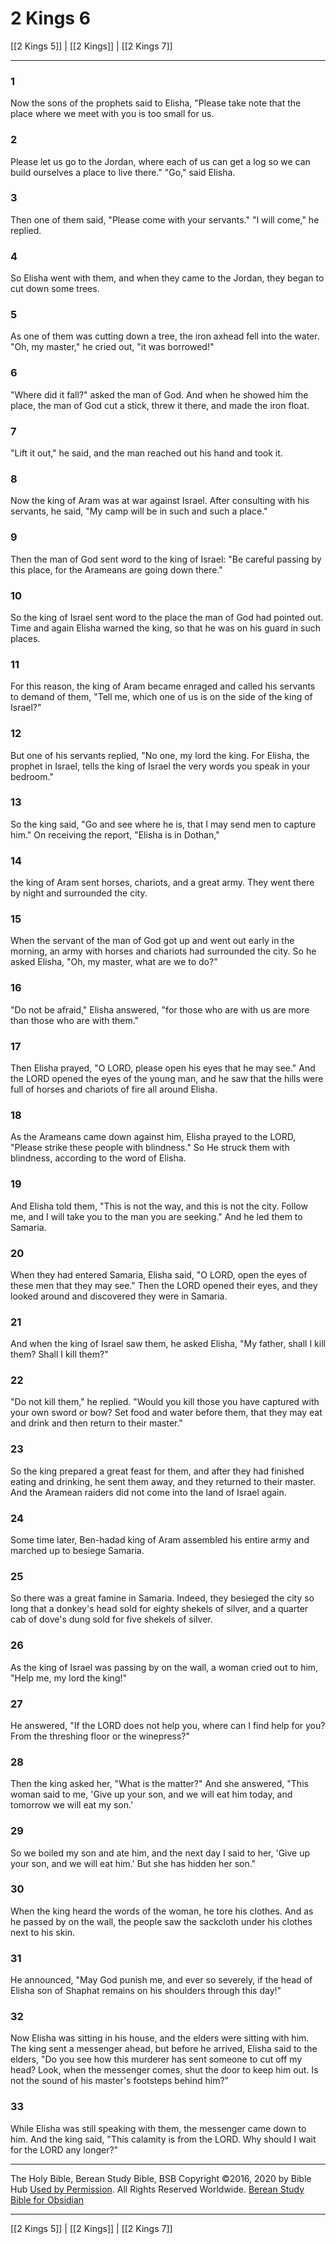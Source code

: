 # 2 Kings 6

[[2 Kings 5]] | [[2 Kings]] | [[2 Kings 7]]

---

### 1
Now the sons of the prophets said to Elisha, "Please take note that the place where we meet with you is too small for us.

### 2
Please let us go to the Jordan, where each of us can get a log so we can build ourselves a place to live there." "Go," said Elisha.

### 3
Then one of them said, "Please come with your servants." "I will come," he replied.

### 4
So Elisha went with them, and when they came to the Jordan, they began to cut down some trees.

### 5
As one of them was cutting down a tree, the iron axhead fell into the water. "Oh, my master," he cried out, "it was borrowed!"

### 6
"Where did it fall?" asked the man of God. And when he showed him the place, the man of God cut a stick, threw it there, and made the iron float.

### 7
"Lift it out," he said, and the man reached out his hand and took it.

### 8
Now the king of Aram was at war against Israel. After consulting with his servants, he said, "My camp will be in such and such a place."

### 9
Then the man of God sent word to the king of Israel: "Be careful passing by this place, for the Arameans are going down there."

### 10
So the king of Israel sent word to the place the man of God had pointed out. Time and again Elisha warned the king, so that he was on his guard in such places.

### 11
For this reason, the king of Aram became enraged and called his servants to demand of them, "Tell me, which one of us is on the side of the king of Israel?"

### 12
But one of his servants replied, "No one, my lord the king. For Elisha, the prophet in Israel, tells the king of Israel the very words you speak in your bedroom."

### 13
So the king said, "Go and see where he is, that I may send men to capture him." On receiving the report, "Elisha is in Dothan,"

### 14
the king of Aram sent horses, chariots, and a great army. They went there by night and surrounded the city.

### 15
When the servant of the man of God got up and went out early in the morning, an army with horses and chariots had surrounded the city. So he asked Elisha, "Oh, my master, what are we to do?"

### 16
"Do not be afraid," Elisha answered, "for those who are with us are more than those who are with them."

### 17
Then Elisha prayed, "O LORD, please open his eyes that he may see." And the LORD opened the eyes of the young man, and he saw that the hills were full of horses and chariots of fire all around Elisha.

### 18
As the Arameans came down against him, Elisha prayed to the LORD, "Please strike these people with blindness." So He struck them with blindness, according to the word of Elisha.

### 19
And Elisha told them, "This is not the way, and this is not the city. Follow me, and I will take you to the man you are seeking." And he led them to Samaria.

### 20
When they had entered Samaria, Elisha said, "O LORD, open the eyes of these men that they may see." Then the LORD opened their eyes, and they looked around and discovered they were in Samaria.

### 21
And when the king of Israel saw them, he asked Elisha, "My father, shall I kill them? Shall I kill them?"

### 22
"Do not kill them," he replied. "Would you kill those you have captured with your own sword or bow? Set food and water before them, that they may eat and drink and then return to their master."

### 23
So the king prepared a great feast for them, and after they had finished eating and drinking, he sent them away, and they returned to their master. And the Aramean raiders did not come into the land of Israel again.

### 24
Some time later, Ben-hadad king of Aram assembled his entire army and marched up to besiege Samaria.

### 25
So there was a great famine in Samaria. Indeed, they besieged the city so long that a donkey's head sold for eighty shekels of silver, and a quarter cab of dove's dung sold for five shekels of silver.

### 26
As the king of Israel was passing by on the wall, a woman cried out to him, "Help me, my lord the king!"

### 27
He answered, "If the LORD does not help you, where can I find help for you? From the threshing floor or the winepress?"

### 28
Then the king asked her, "What is the matter?" And she answered, "This woman said to me, 'Give up your son, and we will eat him today, and tomorrow we will eat my son.'

### 29
So we boiled my son and ate him, and the next day I said to her, 'Give up your son, and we will eat him.' But she has hidden her son."

### 30
When the king heard the words of the woman, he tore his clothes. And as he passed by on the wall, the people saw the sackcloth under his clothes next to his skin.

### 31
He announced, "May God punish me, and ever so severely, if the head of Elisha son of Shaphat remains on his shoulders through this day!"

### 32
Now Elisha was sitting in his house, and the elders were sitting with him. The king sent a messenger ahead, but before he arrived, Elisha said to the elders, "Do you see how this murderer has sent someone to cut off my head? Look, when the messenger comes, shut the door to keep him out. Is not the sound of his master's footsteps behind him?"

### 33
While Elisha was still speaking with them, the messenger came down to him. And the king said, "This calamity is from the LORD. Why should I wait for the LORD any longer?"

---

The Holy Bible, Berean Study Bible, BSB
Copyright ©2016, 2020 by Bible Hub
[Used by Permission](https://berean.bible/terms.htm). All Rights Reserved Worldwide.
[Berean Study Bible for Obsidian](https://github.com/gapmiss/berean-study-bible-for-obsidian)

---

[[2 Kings 5]] | [[2 Kings]] | [[2 Kings 7]]

